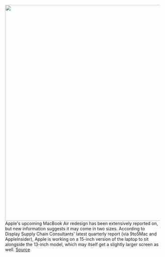 <img src='https://cdn.vox-cdn.com/thumbor/Qy86ou6YZZriYsEyUPNyOuI98gE=/0x0:2040x1360/1200x800/filters:focal(562x759:888x1085)/cdn.vox-cdn.com/uploads/chorus_image/image/70670119/vpavic_4291_20201113_0407.0.0.jpg' width='700px' /><br/>
Apple's upcoming MacBook Air redesign has been extensively reported on, but new information suggests it may come in two sizes. According to Display Supply Chain Consultants' latest quarterly report (via 9to5Mac and AppleInsider), Apple is working on a 15-inch version of the laptop to sit alongside the 13-inch model, which may itself get a slightly larger screen as well.
<a href='https://www.theverge.com/2022/3/25/22995892/apple-15-inch-laptop-macbook-air-rumor-report'> Source <a/>